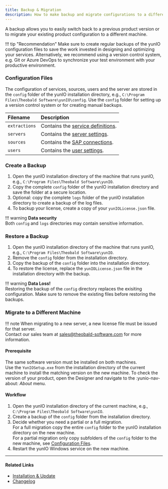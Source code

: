 ```yaml
---
title: Backup & Migration
description: How to make backup and migrate configurations to a different machine
---
```


A backup allows you to easily switch back to a previous product version or to migrate your existing product configuration to a different machine. 

!!! tip "Recommendation"
	Make sure to create regular backups of the yunIO configuration files to save the work invested in designing and optimizing your services.
    Alternatively, we recommend using a version control system, e.g. Git or Azure DevOps to synchronize your test environment with your productive environment.

### Configuration Files
The configuration of services, sources, users and the server are stored in the `config` folder of the yunIO installation directory, e.g., `C:\Program Files\Theobald Software\yunIO\config`.
Use the `config` folder for setting up a version control system or for creating manual backups.

|Filename      | Description                                                                                                                                                  |
|:-------------|:-------------------------------------------------------------------------------------------------------------------------------------------------------------|
|`extractions` |Contains the [service definitions](../../getting-started.md/#create-a-service).          |
|`servers`      |Contains the [server settings](../server-settings.md).                                                                                        |
|`sources`     |Contains the [SAP connections](../sap-connection/index.md).                                              |
|`users` |Contains the [user settings](../access-restrictions/user-management.md).|


### Create a Backup

1. Open the yunIO installation directory of the machine that runs yunIO, e.g., `C:\Program Files\Theobald Software\yunIO`.
2. Copy the complete `config` folder of the yunIO installation directory and save the folder at a secure location.
3. Optional: copy the complete `logs` folder of the yunIO installation directory to create a backup of the log files. 
4. To backup your license, create a copy of your `yunIOLicense.json` file.

!!! warning 
	**Data security**<br>
    Both `config` and `logs` directories may contain sensitive information.

### Restore a Backup

1. Open the yunIO installation directory of the machine that runs yunIO, e.g., `C:\Program Files\Theobald Software\yunIO`.
2. Remove the `config` folder from the installation directory.
3. Copy the backup of the `config` folder into the installation directory.
4. To restore the license, replace the `yunIOLicense.json` file in the installation directory with the backup.

!!! warning 
	**Data Loss!**<br>
    Restoring the backup of the `config` directory replaces the exisiting configuration. Make sure to remove the existing files before restoring the backups.

### Migrate to a Different Machine

!!! note
    When migrating to a new server, a new license file must be issued for that server.<br>
    Contact our sales team at [sales@theobald-software.com](mailto:sales@theobald-software.com) for more information.

#### Prerequisite 
The same software version must be installed on both machines.<br>
Use the `YunIOSetup.exe` from the installation directory of the current machine to install the matching version on the new machine.
To check the version of your product, open the Designer and navigate to the :yunio-nav-about: *About* menu.

#### Workflow

1. Open the yunIO installation directory of the current machine, e.g., `C:\Program Files\Theobald Software\yunIO`.
2. Create a backup of the `config` folder from the installation directory.
3. Decide whether you need a partial or a full migration. <br> 
For a full migration copy the entire `config` folder to the yunIO installation directory on the new machine.<br>
For a partial migration only copy subfolders of the `config` folder to the new machine, see [Configuration Files](#configuration-files).
4. Restart the yunIO Windows service on the new machine.


****
#### Related Links
- [Installation & Update](installation-and-update.md)
- [Changelog](../../changelog.md)
